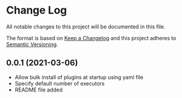 # Change Log

All notable changes to this project will be documented in this file.

The format is based on [Keep a Changelog](http://keepachangelog.com/)
and this project adheres to [Semantic Versioning](http://semver.org/).

## 0.0.1 (2021-03-06)
- Allow bulk install of plugins at startup using yaml file
- Specify default number of executors
- README file added